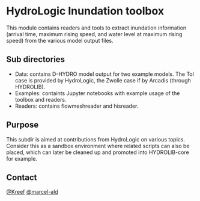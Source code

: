 # HydroLogic Inundation toolbox
This module contains readers and tools to extract inundation information (arrival time, maximum rising speed, and water level at maximum rising speed) from the various model output files. 

## Sub directories

- Data: contains D-HYDRO model output for two example models. The Tol case is provided by HydroLogic, the Zwolle case if by Arcadis (through HYDROLIB).
- Examples: containts Jupyter notebooks with example usage of the toolbox and readers.
- Readers: contains flowmeshreader and hisreader.

## Purpose
This subdir is aimed at contributions from HydroLogic on various topics.
Consider this as a sandbox environment where related scripts can also
be placed, which can later be cleaned up and promoted into HYDROLIB-core
for example.

## Contact
[@Kreef]( https://github.com/Kreef )
[@marcel-ald]( https://github.com/marcel-ald )